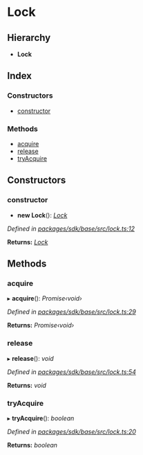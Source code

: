 # Lock

## Hierarchy

* **Lock**

## Index

### Constructors

* [constructor](_lock_.lock.md#constructor)

### Methods

* [acquire](_lock_.lock.md#acquire)
* [release](_lock_.lock.md#release)
* [tryAcquire](_lock_.lock.md#tryacquire)

## Constructors

### constructor

+ **new Lock**\(\): [_Lock_](_lock_.lock.md)

_Defined in_ [_packages/sdk/base/src/lock.ts:12_](https://github.com/celo-org/celo-monorepo/blob/master/packages/sdk/base/src/lock.ts#L12)

**Returns:** [_Lock_](_lock_.lock.md)

## Methods

### acquire

▸ **acquire**\(\): _Promise‹void›_

_Defined in_ [_packages/sdk/base/src/lock.ts:29_](https://github.com/celo-org/celo-monorepo/blob/master/packages/sdk/base/src/lock.ts#L29)

**Returns:** _Promise‹void›_

### release

▸ **release**\(\): _void_

_Defined in_ [_packages/sdk/base/src/lock.ts:54_](https://github.com/celo-org/celo-monorepo/blob/master/packages/sdk/base/src/lock.ts#L54)

**Returns:** _void_

### tryAcquire

▸ **tryAcquire**\(\): _boolean_

_Defined in_ [_packages/sdk/base/src/lock.ts:20_](https://github.com/celo-org/celo-monorepo/blob/master/packages/sdk/base/src/lock.ts#L20)

**Returns:** _boolean_

